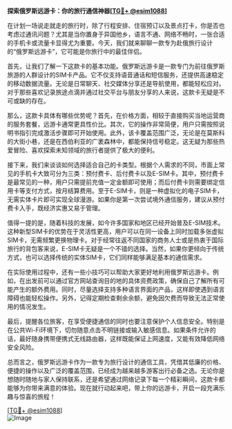 **探索俄罗斯远游卡：你的旅行通信神器[[TG💪+ @esim1088](https://t.me/s/esim1088)]**

在计划一场说走就走的旅行时，除了行程安排、住宿预订以及景点打卡，你是否也考虑过通讯问题？尤其是当你置身于异国他乡，语言不通、网络不畅时，一张合适的手机卡或流量卡显得尤为重要。今天，我们就来聊聊一款专为赴俄旅行设计的“俄罗斯远游卡”，它可能是你旅行中的最佳伴侣。

首先，让我们了解一下这款卡的基本功能。俄罗斯远游卡是一款专门为前往俄罗斯旅游的人群设计的SIM卡产品。它不仅支持语音通话和短信服务，还提供高速稳定的移动数据流量。无论是日常聊天、社交媒体分享还是导航使用，都能轻松应对。对于那些喜欢记录旅途点滴并通过社交平台与朋友分享的人来说，这款卡无疑是不可或缺的存在。

那么，这款卡具体有哪些优势呢？首先，在价格方面，相较于直接购买当地运营商的服务套餐，远游卡通常更具性价比。其次，它的操作非常简便，用户只需按照说明书指引完成激活步骤即可开始使用。此外，该卡覆盖范围广泛，无论是在莫斯科的大街小巷，还是在西伯利亚的广袤森林中，都能保持信号稳定。这无疑为那些热爱冒险、喜欢探索未知领域的旅行者提供了极大的便利。

接下来，我们来谈谈如何选择适合自己的卡类型。根据个人需求的不同，市面上常见的手机卡大致可分为三类：预付费卡、后付费卡以及E-SIM卡。其中，预付费卡是最常见的一种，用户只需提前充值一定金额即可使用；而后付费卡则需要绑定信用卡等支付方式，按月结算费用。至于E-SIM卡，则是一种虚拟化的电子SIM卡，无需实体卡片即可实现全球漫游。如果你是第一次尝试境外通信服务，建议从预付费卡入手，既经济实惠又易于管理。

值得一提的是，随着科技的发展，如今许多国家和地区已经开始普及E-SIM技术。这种新型SIM卡的优势在于灵活性更高，用户可以在同一设备上同时加载多张虚拟SIM卡，无需频繁更换物理卡。对于经常往返不同国家的商务人士或是热衷于国际旅行的背包客来说，E-SIM卡无疑是一个不错的选择。当然，如果你更倾向于传统方式，也可以选择传统的实体SIM卡，它们同样能够满足基本的通信需求。

在实际使用过程中，还有一些小技巧可以帮助大家更好地利用俄罗斯远游卡。例如，在出发前可以通过官方网站查询目的地的具体资费政策，确保自己了解所有可能产生的额外费用。同时，尽量选择支持多种语言界面的产品，这样即使遇到语言障碍也能轻松操作。另外，记得定期检查剩余余额，避免因欠费而导致无法正常使用的情况发生。

最后，提醒各位旅客，在享受便捷通信的同时也要注意保护个人信息安全。特别是在公共Wi-Fi环境下，切勿随意点击不明链接或输入敏感信息。如果条件允许的话，最好随身携带便携式无线路由器，这样既能保证上网速度，又能有效降低网络安全风险。

总而言之，俄罗斯远游卡作为一款专为旅行设计的通信工具，凭借其低廉的价格、便捷的操作以及广泛的覆盖范围，已经成为越来越多游客出行必备之选。无论你是想随时随地与家人保持联系，还是希望通过网络记录下每一个精彩瞬间，这款卡都能够为你带来满意的体验。现在就行动起来吧，带上你的远游卡，开启一段充满乐趣与惊喜的旅程！

[[TG💪+ @esim1088](https://t.me/s/esim1088)]  
![Image](https://i.postimg.cc/4NQfJmqS/Snipaste-2025-05-13-00-14-12.png)